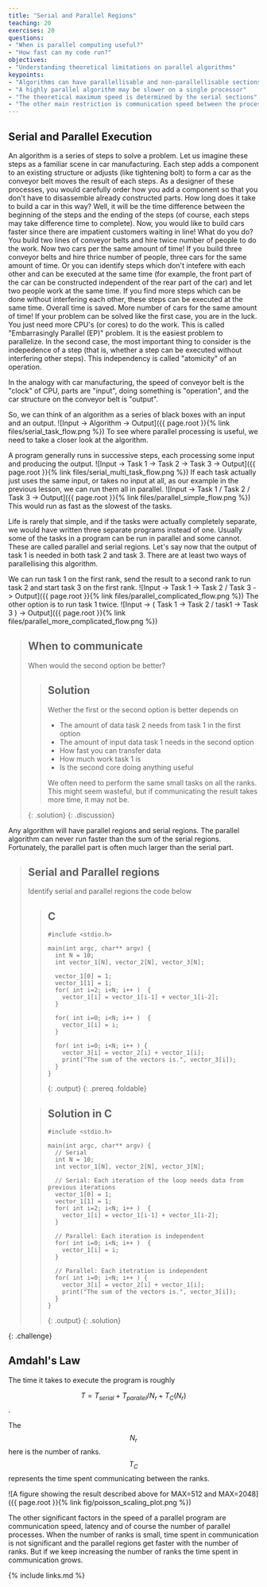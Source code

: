 ```yaml
---
title: "Serial and Parallel Regions"
teaching: 20
exercises: 20
questions:
- "When is parallel computing useful?"
- "How fast can my code run?"
objectives:
- "Understanding theoretical limitations on parallel algorithms"
keypoints:
- "Algorithms can have parallellisable and non-parallellisable sections"
- "A highly parallel algorithm may be slower on a single processor"
- "The theoretical maximum speed is determined by the serial sections"
- "The other main restriction is communication speed between the processes"
---
```


<script type="text/javascript" src="http://cdn.mathjax.org/mathjax/latest/MathJax.js?config=TeX-AMS-MML_HTMLorMML"></script>

## Serial and Parallel Execution

An algorithm is a series of steps to solve a problem. Let us imagine these steps as a familiar scene in car manufacturing. Each step adds a component to an existing structure or adjusts (like tightening bolt) to form a car as the conveyor belt moves the result of each steps. As a designer of these processes, you would carefully order how you add a component so that you don't have to disassemble already constructed parts. How long does it take to build a car in this way? Well, it will be the time difference between the beginning of the steps and the ending of the steps (of course, each steps may take difference time to complete). Now, you would like to build cars faster since there are impatient customers waiting in line! What do you do? You build two lines of conveyor belts and hire twice number of people to do the work. Now two cars per the same amount of time! If you build three conveyor belts and hire thrice number of people, three cars for the same amount of time. Or you can identify steps which don't intefere with each other and can be executed at the same time (for example, the front part of the car can be constructed independent of the rear part of the car) and let two people work at the same time. If you find more steps which can be done without interfering each other, these steps can be executed at the same time. Overall time is saved. More number of cars for the same amount of time! If your problem can be solved like the first case, you are in the luck. You just need more CPU's (or cores) to do the work. This is called "Embarrasingly Parallel (EP)" problem. It is the easiest problem to parallelize. In the second case, the most important thing to consider is the indepedence of a step (that is, whether a step can be executed without interfering other steps). This independency is called "atomicity" of an operation.

In the analogy with car manufacturing, the speed of conveyor belt is the "clock" of CPU, parts are "input", doing something is "operation", and the car structure on the conveyor belt is "output". 

So, we can think of an algorithm as a series of black boxes with an input and an output.
![Input -> Algorithm -> Output]({{ page.root }}{% link files/serial_task_flow.png %})
To see where parallel processing is useful, we need to take a closer look at the algorithm.

A program generally runs in successive steps, each processing some input and producing the output.
![Input -> Task 1 -> Task 2 -> Task 3 -> Output]({{ page.root }}{% link files/serial_multi_task_flow.png %})
If each task actually just uses the same input,
or takes no input at all, as our example in the previous lesson,
we can run them all in parallel.
![Input -> Task 1 / Task 2 / Task 3 -> Output]({{ page.root }}{% link files/parallel_simple_flow.png %})
This would run as fast as the slowest of the tasks.

Life is rarely that simple, and if the tasks were actually completely separate,
we would have written three separate programs instead of one.
Usually some of the tasks in a program can be run in parallel and some cannot.
These are called parallel and serial regions.
Let's say now that the output of task 1 is needed in both task 2 and task 3.
There are at least two ways of parallellising this algorithm.

We can run task 1 on the first rank, send the result to a second rank to run task 2
and start task 3 on the first rank.
![Input -> Task 1 -> Task 2 / Task 3 -> Output]({{ page.root }}{% link files/parallel_complicated_flow.png %})
The other option is to run task 1 twice.
![Input -> ( Task 1 -> Task 2 / task1 -> Task 3 ) -> Output]({{ page.root }}{% link files/parallel_more_complicated_flow.png %})

>## When to communicate
>
> When would the second option be better?
>
> > ## Solution
> >
> > Wether the first or the second option is better depends on
> > * The amount of data task 2 needs from task 1 in the first option
> > * The amount of input data task 1 needs in the second option
> > * How fast you can transfer data
> > * How much work task 1 is
> > * Is the second core doing anything useful
> >
> > We often need to perform the same small tasks on all the ranks. This might seem wasteful,
> > but if communicating the result takes more time, it may not be.
> >
> {: .solution}
{: .discussion}

Any algorithm will have parallel regions and serial regions.
The parallel algorithm can never run faster than the sum of the serial regions.
Fortunately, the parallel part is often much larger than the serial part.

>## Serial and Parallel regions
>
> Identify serial and parallel regions the code below
>
> > ## C
> > ~~~
> > #include <stdio.h>
> > 
> > main(int argc, char** argv) {
> >   int N = 10;
> >   int vector_1[N], vector_2[N], vector_3[N];
> >
> >   vector_1[0] = 1;
> >   vector_1[1] = 1;
> >   for( int i=2; i<N; i++ )  {
> >     vector_1[i] = vector_1[i-1] + vector_1[i-2];
> >   }
> >
> >   for( int i=0; i<N; i++ )  {
> >     vector_1[i] = i;
> >   }
> >
> >   for( int i=0; i<N; i++ ) {
> >     vector_3[i] = vector_2[i] + vector_1[i];
> >     print("The sum of the vectors is.", vector_3[i]);
> >   }
> > }
> > ~~~
> > {: .output}
> {: .prereq .foldable}
>
> > ## Solution in C
> > ~~~
> > #include <stdio.h>
> > 
> > main(int argc, char** argv) {
> >   // Serial
> >   int N = 10;
> >   int vector_1[N], vector_2[N], vector_3[N];
> >
> >   // Serial: Each iteration of the loop needs data from previous iterations
> >   vector_1[0] = 1;
> >   vector_1[1] = 1;
> >   for( int i=2; i<N; i++ )  {
> >     vector_1[i] = vector_1[i-1] + vector_1[i-2];
> >   }
> >
> >   // Parallel: Each iteration is independent
> >   for( int i=0; i<N; i++ )  {
> >     vector_1[i] = i;
> >   }
> >
> >   // Parallel: Each itetration is independent
> >   for( int i=0; i<N; i++ ) {
> >     vector_3[i] = vector_2[i] + vector_1[i];
> >     print("The sum of the vectors is.", vector_3[i]);
> >   }
> > }
> > ~~~
> > {: .output}
> {: .solution}
>
>
{: .challenge}

## Amdahl's Law

The time it takes to execute the program is roughly

$$ T = T_{serial} + T_{parallel}/N_r + T_C(N_r) $$.

The $$N_r$$ here is the number of ranks.
$$T_C$$ represents the time spent communicating between the ranks.

![A figure showing the result described above for MAX=512 and MAX=2048]({{ page.root }}{% link fig/poisson_scaling_plot.png %})

The other significant factors in the speed of a parallel program are
communication speed, latency and of course the number of parallel processes.
When the number of ranks is small, time spent in communication is not significant
and the parallel regions get faster with the number of ranks.
But if we keep increasing the number of ranks the time spent in communication grows.

{% include links.md %}


